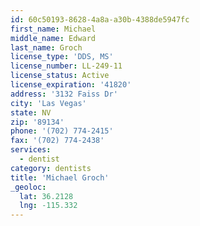 ```yaml
---
id: 60c50193-8628-4a8a-a30b-4388de5947fc
first_name: Michael
middle_name: Edward
last_name: Groch
license_type: 'DDS, MS'
license_number: LL-249-11
license_status: Active
license_expiration: '41820'
address: '3132 Faiss Dr'
city: 'Las Vegas'
state: NV
zip: '89134'
phone: '(702) 774-2415'
fax: '(702) 774-2438'
services:
  - dentist
category: dentists
title: 'Michael Groch'
_geoloc:
  lat: 36.2128
  lng: -115.332
---
```

